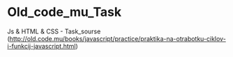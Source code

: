 # Old_code_mu_Task
Js &amp; HTML &amp; CSS - Task_sourse (http://old.code.mu/books/javascript/practice/praktika-na-otrabotku-ciklov-i-funkcij-javascript.html)
